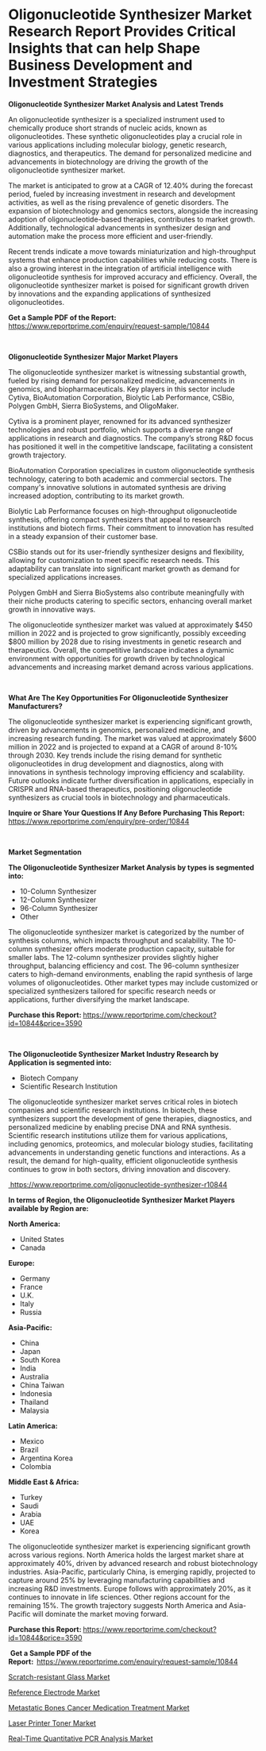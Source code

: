 <p><h1>Oligonucleotide Synthesizer Market Research Report Provides Critical Insights that can help Shape Business Development and Investment Strategies</h1></p><p><strong>Oligonucleotide Synthesizer Market Analysis and Latest Trends</strong></p>
<p><p>An oligonucleotide synthesizer is a specialized instrument used to chemically produce short strands of nucleic acids, known as oligonucleotides. These synthetic oligonucleotides play a crucial role in various applications including molecular biology, genetic research, diagnostics, and therapeutics. The demand for personalized medicine and advancements in biotechnology are driving the growth of the oligonucleotide synthesizer market.</p><p>The market is anticipated to grow at a CAGR of 12.40% during the forecast period, fueled by increasing investment in research and development activities, as well as the rising prevalence of genetic disorders. The expansion of biotechnology and genomics sectors, alongside the increasing adoption of oligonucleotide-based therapies, contributes to market growth. Additionally, technological advancements in synthesizer design and automation make the process more efficient and user-friendly.</p><p>Recent trends indicate a move towards miniaturization and high-throughput systems that enhance production capabilities while reducing costs. There is also a growing interest in the integration of artificial intelligence with oligonucleotide synthesis for improved accuracy and efficiency. Overall, the oligonucleotide synthesizer market is poised for significant growth driven by innovations and the expanding applications of synthesized oligonucleotides.</p></p>
<p><strong>Get a Sample PDF of the Report:&nbsp;</strong> <a href="https://www.reportprime.com/enquiry/request-sample/10844">https://www.reportprime.com/enquiry/request-sample/10844</a></p>
<p>&nbsp;</p>
<p><strong>Oligonucleotide Synthesizer Major Market Players</strong></p>
<p><p>The oligonucleotide synthesizer market is witnessing substantial growth, fueled by rising demand for personalized medicine, advancements in genomics, and biopharmaceuticals. Key players in this sector include Cytiva, BioAutomation Corporation, Biolytic Lab Performance, CSBio, Polygen GmbH, Sierra BioSystems, and OligoMaker.</p><p>Cytiva is a prominent player, renowned for its advanced synthesizer technologies and robust portfolio, which supports a diverse range of applications in research and diagnostics. The company’s strong R&D focus has positioned it well in the competitive landscape, facilitating a consistent growth trajectory. </p><p>BioAutomation Corporation specializes in custom oligonucleotide synthesis technology, catering to both academic and commercial sectors. The company's innovative solutions in automated synthesis are driving increased adoption, contributing to its market growth. </p><p>Biolytic Lab Performance focuses on high-throughput oligonucleotide synthesis, offering compact synthesizers that appeal to research institutions and biotech firms. Their commitment to innovation has resulted in a steady expansion of their customer base.</p><p>CSBio stands out for its user-friendly synthesizer designs and flexibility, allowing for customization to meet specific research needs. This adaptability can translate into significant market growth as demand for specialized applications increases.</p><p>Polygen GmbH and Sierra BioSystems also contribute meaningfully with their niche products catering to specific sectors, enhancing overall market growth in innovative ways. </p><p>The oligonucleotide synthesizer market was valued at approximately $450 million in 2022 and is projected to grow significantly, possibly exceeding $800 million by 2028 due to rising investments in genetic research and therapeutics. Overall, the competitive landscape indicates a dynamic environment with opportunities for growth driven by technological advancements and increasing market demand across various applications.</p></p>
<p>&nbsp;</p>
<p><strong>What Are The Key Opportunities For Oligonucleotide Synthesizer Manufacturers?</strong></p>
<p><p>The oligonucleotide synthesizer market is experiencing significant growth, driven by advancements in genomics, personalized medicine, and increasing research funding. The market was valued at approximately $600 million in 2022 and is projected to expand at a CAGR of around 8-10% through 2030. Key trends include the rising demand for synthetic oligonucleotides in drug development and diagnostics, along with innovations in synthesis technology improving efficiency and scalability. Future outlooks indicate further diversification in applications, especially in CRISPR and RNA-based therapeutics, positioning oligonucleotide synthesizers as crucial tools in biotechnology and pharmaceuticals.</p></p>
<p><strong>Inquire or Share Your Questions If Any Before Purchasing This Report:</strong> <a href="https://www.reportprime.com/enquiry/pre-order/10844">https://www.reportprime.com/enquiry/pre-order/10844</a></p>
<p>&nbsp;</p>
<p><strong>Market Segmentation</strong></p>
<p><strong>The Oligonucleotide Synthesizer Market Analysis by types is segmented into:</strong></p>
<p><ul><li>10-Column Synthesizer</li><li>12-Column Synthesizer</li><li>96-Column Synthesizer</li><li>Other</li></ul></p>
<p><p>The oligonucleotide synthesizer market is categorized by the number of synthesis columns, which impacts throughput and scalability. The 10-column synthesizer offers moderate production capacity, suitable for smaller labs. The 12-column synthesizer provides slightly higher throughput, balancing efficiency and cost. The 96-column synthesizer caters to high-demand environments, enabling the rapid synthesis of large volumes of oligonucleotides. Other market types may include customized or specialized synthesizers tailored for specific research needs or applications, further diversifying the market landscape.</p></p>
<p><strong>Purchase this Report:&nbsp;</strong><a href="https://www.reportprime.com/checkout?id=10844&price=3590">https://www.reportprime.com/checkout?id=10844&price=3590</a></p>
<p>&nbsp;</p>
<p><strong>The Oligonucleotide Synthesizer Market Industry Research by Application is segmented into:</strong></p>
<p><ul><li>Biotech Company</li><li>Scientific Research Institution</li></ul></p>
<p><p>The oligonucleotide synthesizer market serves critical roles in biotech companies and scientific research institutions. In biotech, these synthesizers support the development of gene therapies, diagnostics, and personalized medicine by enabling precise DNA and RNA synthesis. Scientific research institutions utilize them for various applications, including genomics, proteomics, and molecular biology studies, facilitating advancements in understanding genetic functions and interactions. As a result, the demand for high-quality, efficient oligonucleotide synthesis continues to grow in both sectors, driving innovation and discovery.</p></p>
<p><a href="https://www.reportprime.com/oligonucleotide-synthesizer-r10844">&nbsp;https://www.reportprime.com/oligonucleotide-synthesizer-r10844</a></p>
<p><strong>In terms of Region, the Oligonucleotide Synthesizer Market Players available by Region are:</strong></p>
<p>
    <p> <strong> North America: </strong>
        <ul>
            <li>United States</li>
            <li>Canada</li>
        </ul>
        </p> 
    <p> <strong> Europe: </strong>
        <ul>
            <li>Germany</li>
            <li>France</li>
            <li>U.K.</li>
            <li>Italy</li>
            <li>Russia</li>
        </ul>
        </p> 
    <p> <strong> Asia-Pacific: </strong>
        <ul>
            <li>China</li>
            <li>Japan</li>
            <li>South Korea</li>
            <li>India</li>
            <li>Australia</li>
            <li>China Taiwan</li>
            <li>Indonesia</li>
            <li>Thailand</li>
            <li>Malaysia</li>
        </ul>
        </p> 
    <p> <strong> Latin America: </strong>
        <ul>
            <li>Mexico</li>
            <li>Brazil</li>
            <li>Argentina Korea</li>
            <li>Colombia</li>
        </ul>
        </p> 
    <p> <strong> Middle East & Africa: </strong>
        <ul>
            <li>Turkey</li>
            <li>Saudi</li>
            <li>Arabia</li>
            <li>UAE</li>
            <li>Korea</li>
        </ul>
    </p>
    </p>
<p><p>The oligonucleotide synthesizer market is experiencing significant growth across various regions. North America holds the largest market share at approximately 40%, driven by advanced research and robust biotechnology industries. Asia-Pacific, particularly China, is emerging rapidly, projected to capture around 25% by leveraging manufacturing capabilities and increasing R&D investments. Europe follows with approximately 20%, as it continues to innovate in life sciences. Other regions account for the remaining 15%. The growth trajectory suggests North America and Asia-Pacific will dominate the market moving forward.</p></p>
<p><strong>Purchase this Report: </strong><a href="https://www.reportprime.com/checkout?id=10844&price=3590">https://www.reportprime.com/checkout?id=10844&price=3590</a></p>
<p>&nbsp;<strong>Get a Sample PDF of the Report:&nbsp;&nbsp;</strong><a href="https://www.reportprime.com/enquiry/request-sample/10844">https://www.reportprime.com/enquiry/request-sample/10844</a></p>
<p><strong></strong></p>
<p><p><a href="https://www.linkedin.com/pulse/scratch-resistant-glass-market-growth-outlook-from-2024-ojnwe?trackingId=mv82pK%2F7RVScDYCrbL9Raw%3D%3D">Scratch-resistant Glass Market</a></p><p><a href="https://github.com/mharielmesa/Market-Research-Report-List-4/blob/main/reference-electrode-market.md">Reference Electrode Market</a></p><p><a href="https://medium.com/@ivethfonsecal57/the-metastatic-bones-cancer-medication-treatment-market-industry-provides-a-comprehensive-and-8ea44e331759">Metastatic Bones Cancer Medication Treatment Market</a></p><p><a href="https://www.linkedin.com/pulse/what-innovations-shaping-laser-printer-toner-market-application-vaxfe?trackingId=xXLAnshAT8eue1F4mljQmA%3D%3D">Laser Printer Toner Market</a></p><p><a href="https://medium.com/@cearranry14/the-global-real-time-quantitative-pcr-analysis-market-is-a-dynamic-and-growing-industry-f3a13bc5a410">Real-Time Quantitative PCR Analysis Market</a></p></p>